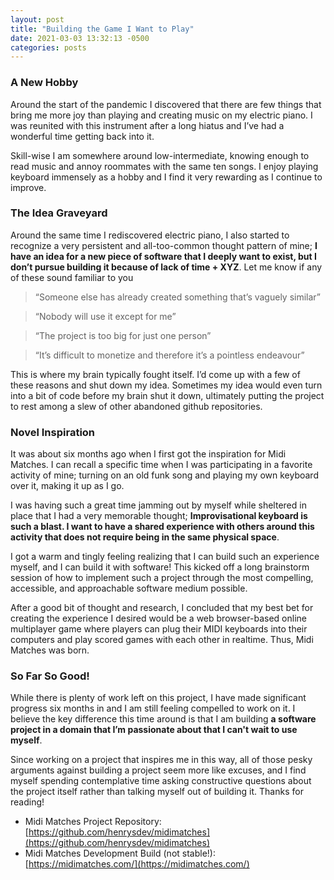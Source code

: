 ```yaml
---
layout: post
title: "Building the Game I Want to Play"
date: 2021-03-03 13:32:13 -0500
categories: posts
---
```


### A New Hobby

Around the start of the pandemic I discovered that there are few things that bring me more joy than playing and creating music on my electric piano. I was reunited with this instrument after a long hiatus and I’ve had a wonderful time getting back into it.

Skill-wise I am somewhere around low-intermediate, knowing enough to read music and annoy roommates with the same ten songs. I enjoy playing keyboard immensely as a hobby and I find it very rewarding as I continue to improve.

### The Idea Graveyard

Around the same time I rediscovered electric piano, I also started to recognize a very persistent and all-too-common thought pattern of mine; **I have an idea for a new piece of software that I deeply want to exist, but I don’t pursue building it because of lack of time + XYZ**. Let me know if any of these sound familiar to you

> “Someone else has already created something that’s vaguely similar”

> “Nobody will use it except for me”

> “The project is too big for just one person”

> “It’s difficult to monetize and therefore it’s a pointless endeavour”

This is where my brain typically fought itself. I’d come up with a few of these reasons and shut down my idea. Sometimes my idea would even turn into a bit of code before my brain shut it down, ultimately putting the project to rest among a slew of other abandoned github repositories.

### Novel Inspiration

It was about six months ago when I first got the inspiration for Midi Matches. I can recall a specific time when I was participating in a favorite activity of mine; turning on an old funk song and playing my own keyboard over it, making it up as I go.

I was having such a great time jamming out by myself while sheltered in place that I had a very memorable thought; **Improvisational keyboard is such a blast. I want to have a shared experience with others around this activity that does not require being in the same physical space**.

I got a warm and tingly feeling realizing that I can build such an experience myself, and I can build it with software! This kicked off a long brainstorm session of how to implement such a project through the most compelling, accessible, and approachable software medium possible.

After a good bit of thought and research, I concluded that my best bet for creating the experience I desired would be a web browser-based online multiplayer game where players can plug their MIDI keyboards into their computers and play scored games with each other in realtime. Thus, Midi Matches was born.

### So Far So Good!

While there is plenty of work left on this project, I have made significant progress six months in and I am still feeling compelled to work on it. I believe the key difference this time around is that I am building **a software project in a domain that I’m passionate about that I can't wait to use myself**.

Since working on a project that inspires me in this way, all of those pesky arguments against building a project seem more like excuses, and I find myself spending contemplative time asking constructive questions about the project itself rather than talking myself out of building it. Thanks for reading!

- Midi Matches Project Repository: [https://github.com/henrysdev/midimatches](https://github.com/henrysdev/midimatches)
- Midi Matches Development Build (not stable!): [https://midimatches.com/](https://midimatches.com/)
